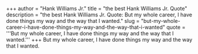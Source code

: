 +++
author = "Hank Williams Jr."
title = "the best Hank Williams Jr. Quote"
description = "the best Hank Williams Jr. Quote: But my whole career, I have done things my way and the way that I wanted."
slug = "but-my-whole-career-i-have-done-things-my-way-and-the-way-that-i-wanted"
quote = '''But my whole career, I have done things my way and the way that I wanted.'''
+++
But my whole career, I have done things my way and the way that I wanted.
